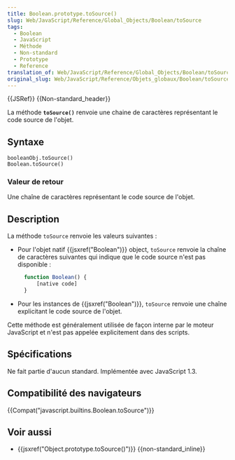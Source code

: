 ```yaml
---
title: Boolean.prototype.toSource()
slug: Web/JavaScript/Reference/Global_Objects/Boolean/toSource
tags:
  - Boolean
  - JavaScript
  - Méthode
  - Non-standard
  - Prototype
  - Reference
translation_of: Web/JavaScript/Reference/Global_Objects/Boolean/toSource
original_slug: Web/JavaScript/Reference/Objets_globaux/Boolean/toSource
---
```

{{JSRef}} {{Non-standard_header}}

La méthode **`toSource()`** renvoie une chaine de caractères représentant le code source de l'objet.

## Syntaxe

    booleanObj.toSource()
    Boolean.toSource()

### Valeur de retour

Une chaîne de caractères représentant le code source de l'objet.

## Description

La méthode `toSource` renvoie les valeurs suivantes :

- Pour l'objet natif {{jsxref("Boolean")}} object, `toSource` renvoie la chaîne de caractères suivantes qui indique que le code source n'est pas disponible :

  ```js
    function Boolean() {
        [native code]
    }
    ```

- Pour les instances de {{jsxref("Boolean")}}, `toSource` renvoie une chaîne explicitant le code source de l'objet.

Cette méthode est généralement utilisée de façon interne par le moteur JavaScript et n'est pas appelée explicitement dans des scripts.

## Spécifications

Ne fait partie d'aucun standard. Implémentée avec JavaScript 1.3.

## Compatibilité des navigateurs

{{Compat("javascript.builtins.Boolean.toSource")}}

## Voir aussi

- {{jsxref("Object.prototype.toSource()")}} {{non-standard_inline}}
